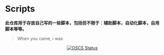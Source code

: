 # Scripts

**此仓库用于存放自己写的一些脚本，包括但不限于：辅助脚本，自动化脚本，自用脚本等等。**

> When you came, i was

<div  align="center" >

[![OSCS Status](https://www.oscs1024.com/platform/badge/MoLing-Dong/Scripts.svg?size=small)](https://www.oscs1024.com/project/MoLing-Dong/Scripts?ref=badge_small)

</div>
